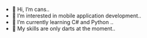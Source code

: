 - 👋 Hi, I’m cans..
- 👀 I’m interested in mobile application development..
- 🌱 I’m currently learning C# and Python ..
- 💞️ My skills are only darts at the moment..


<!---
canstll/canstll is a ✨ special ✨ repository because its `README.md` (this file) appears on your GitHub profile.
You can click the Preview link to take a look at your changes.
--->
